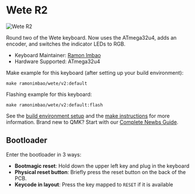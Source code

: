 # Wete R2

![Wete R2](https://i.imgur.com/WKFe7T8l.png)

Round two of the Wete keyboard. Now uses the ATmega32u4, adds an encoder, and switches the indicator LEDs to RGB.

* Keyboard Maintainer: [Ramon Imbao](https://github.com/ramonimbao)
* Hardware Supported: ATmega32u4

Make example for this keyboard (after setting up your build environment):

    make ramonimbao/wete/v2:default

Flashing example for this keyboard:

    make ramonimbao/wete/v2:default:flash

See the [build environment setup](https://docs.qmk.fm/#/getting_started_build_tools) and the [make instructions](https://docs.qmk.fm/#/getting_started_make_guide) for more information. Brand new to QMK? Start with our [Complete Newbs Guide](https://docs.qmk.fm/#/newbs).

## Bootloader

Enter the bootloader in 3 ways:

* **Bootmagic reset**: Hold down the upper left key and plug in the keyboard
* **Physical reset button**: Briefly press the reset button on the back of the PCB.
* **Keycode in layout**: Press the key mapped to `RESET` if it is available
